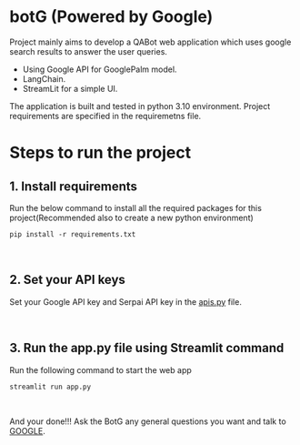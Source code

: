 # botG (Powered by Google)

Project mainly aims to develop a QABot web application which uses google search results to answer the user queries.
- Using Google API for GooglePalm model.
- LangChain.
- StreamLit for a simple UI.

The application is built and tested in python 3.10 environment.
Project requirements are specified in the requiremetns file.

# Steps to run the project

## 1. Install requirements

Run the below command to install all the required packages for this project(Recommended also to create a new python environment)
```
pip install -r requirements.txt
```

<br>

## 2. Set your API keys

Set your Google API key and Serpai API key in the [apis.py](https://github.com/aabhi02/botG/blob/main/apis.py) file.

<br>

## 3. Run the app.py file using Streamlit command

Run the following command to start the web app
```
streamlit run app.py
```

<br>

And your done!!! Ask the BotG any general questions you want and talk to [GOOGLE](https://www.google.com).
